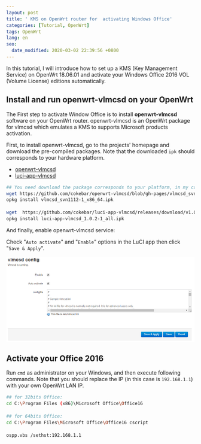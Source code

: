 ```yaml
---
layout: post
title: ' KMS on OpenWrt router for  activating Windows Office'
categories: [Tutorial, OpenWrt]
tags: OpenWrt
lang: en
seo:
  date_modified: 2020-03-02 22:39:56 +0800
---
```


In this tutorial, I will introduce how to set up a KMS (Key Management Service) on OpenWrt 18.06.01 and activate your Windows Office 2016 VOL (Volume License) editions automatically.

## Install and run openwrt-vlmcsd on your OpenWrt

The First step to activate Window Office is to install **openwrt-vlmcsd** software on your OpenWrt router. openwrt-vlmcsd is an OpenWrt package for vlmcsd which emulates a KMS to supports Microsoft products activation.

First, to install openwrt-vlmcsd, go to the projects' homepage and download the pre-compiled packages. Note that the downloaded `ipk` should corresponds to your hardware platform.

- [openwrt-vlmcsd](https://github.com/cokebar/openwrt-vlmcsd/tree/gh-pages)
- [luci-app-vlmcsd](https://github.com/cokebar/openwrt-vlmcsd/tree/gh-pageshttps://github.com/cokebar/luci-app-vlmcsd/releases)

```sh
## You need download the package corresponds to your platform, in my case, is x86_64
wget https://github.com/cokebar/openwrt-vlmcsd/blob/gh-pages/vlmcsd_svn1112-1_x86_64.ipk
opkg install vlmcsd_svn1112-1_x86_64.ipk

wget  https://github.com/cokebar/luci-app-vlmcsd/releases/download/v1.0.2-1/luci-app-vlmcsd_1.0.2-1_all.ipk
opkg install luci-app-vlmcsd_1.0.2-1_all.ipk
```

And finally, enable openwrt-vlmcsd service:

Check "`Auto activate`" and "`Enable`" options in the LuCI app then click "`Save & Apply`".

![openwrt-vlmcsd config](/assets/img/post/vlmcsd-config.png)

## Activate your Office 2016

Run `cmd` as administrator on your Windows, and then execute following commands. Note that you should replace the IP (in this case is `192.168.1.1`)  with your own OpenWrt LAN IP.

```sh
## for 32bits Office:
cd C:\Program Files (x86)\Microsoft Office\Office16 

## for 64bits Office: 
cd C:\Program Files\Microsoft Office\Office16 cscript 

ospp.vbs /sethst:192.168.1.1
```
